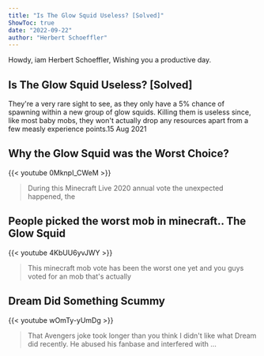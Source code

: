 ```yaml
---
title: "Is The Glow Squid Useless? [Solved]"
ShowToc: true 
date: "2022-09-22"
author: "Herbert Schoeffler" 
---
```


Howdy, iam Herbert Schoeffler, Wishing you a productive day.
## Is The Glow Squid Useless? [Solved]
They're a very rare sight to see, as they only have a 5% chance of spawning within a new group of glow squids. Killing them is useless since, like most baby mobs, they won't actually drop any resources apart from a few measly experience points.15 Aug 2021

## Why the Glow Squid was the Worst Choice?
{{< youtube 0MknpI_CWeM >}}
>During this Minecraft Live 2020 annual vote the unexpected happened, the 

## People picked the worst mob in minecraft.. The Glow Squid
{{< youtube 4KbUU6yvJWY >}}
>This minecraft mob vote has been the worst one yet and you guys voted for an mob that's actually 

## Dream Did Something Scummy
{{< youtube wOmTy-yUmDg >}}
>That Avengers joke took longer than you think I didn't like what Dream did recently. He abused his fanbase and interfered with ...

